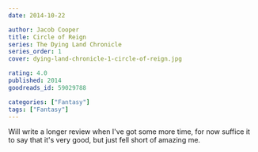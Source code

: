 ```yaml
---
date: 2014-10-22

author: Jacob Cooper
title: Circle of Reign
series: The Dying Land Chronicle
series_order: 1
cover: dying-land-chronicle-1-circle-of-reign.jpg

rating: 4.0
published: 2014
goodreads_id: 59029788

categories: ["Fantasy"]
tags: ["Fantasy"]
---
```


Will write a longer review when I've got some more time, for now suffice it to say that it's very good, but just fell short of amazing me.
